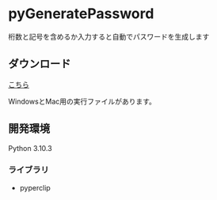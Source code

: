 # pyGeneratePassword

桁数と記号を含めるか入力すると自動でパスワードを生成します

## ダウンロード

[こちら](https://github.com/tamago572/pyGeneratePassword/releases)

WindowsとMac用の実行ファイルがあります。

## 開発環境

Python 3.10.3

### ライブラリ

+ pyperclip

